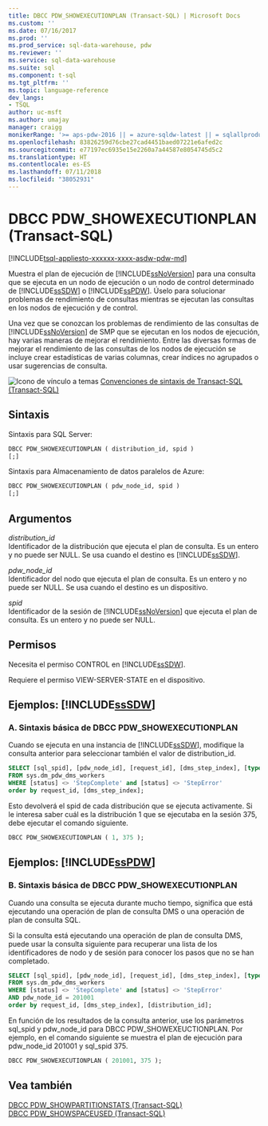 ```yaml
---
title: DBCC PDW_SHOWEXECUTIONPLAN (Transact-SQL) | Microsoft Docs
ms.custom: ''
ms.date: 07/16/2017
ms.prod: ''
ms.prod_service: sql-data-warehouse, pdw
ms.reviewer: ''
ms.service: sql-data-warehouse
ms.suite: sql
ms.component: t-sql
ms.tgt_pltfrm: ''
ms.topic: language-reference
dev_langs:
- TSQL
author: uc-msft
ms.author: umajay
manager: craigg
monikerRange: '>= aps-pdw-2016 || = azure-sqldw-latest || = sqlallproducts-allversions'
ms.openlocfilehash: 83826259d76cbe27cad4451baed07221e6afed2c
ms.sourcegitcommit: e77197ec6935e15e2260a7a44587e8054745d5c2
ms.translationtype: HT
ms.contentlocale: es-ES
ms.lasthandoff: 07/11/2018
ms.locfileid: "38052931"
---
```

# <a name="dbcc-pdwshowexecutionplan-transact-sql"></a>DBCC PDW_SHOWEXECUTIONPLAN (Transact-SQL)
[!INCLUDE[tsql-appliesto-xxxxxx-xxxx-asdw-pdw-md](../../includes/tsql-appliesto-xxxxxx-xxxx-asdw-pdw-md.md)]

Muestra el plan de ejecución de [!INCLUDE[ssNoVersion](../../includes/ssnoversion-md.md)] para una consulta que se ejecuta en un nodo de ejecución o un nodo de control determinado de [!INCLUDE[ssSDW](../../includes/sssdw-md.md)] o [!INCLUDE[ssPDW](../../includes/sspdw-md.md)]. Úselo para solucionar problemas de rendimiento de consultas mientras se ejecutan las consultas en los nodos de ejecución y de control.
  
Una vez que se conozcan los problemas de rendimiento de las consultas de [!INCLUDE[ssNoVersion](../../includes/ssnoversion-md.md)] de SMP que se ejecutan en los nodos de ejecución, hay varias maneras de mejorar el rendimiento. Entre las diversas formas de mejorar el rendimiento de las consultas de los nodos de ejecución se incluye crear estadísticas de varias columnas, crear índices no agrupados o usar sugerencias de consulta.
  
![Icono de vínculo a temas](../../database-engine/configure-windows/media/topic-link.gif "Topic link icon") [Convenciones de sintaxis de Transact-SQL &#40;Transact-SQL&#41;](../../t-sql/language-elements/transact-sql-syntax-conventions-transact-sql.md)
  
## <a name="syntax"></a>Sintaxis  
Sintaxis para SQL Server:

```sql
DBCC PDW_SHOWEXECUTIONPLAN ( distribution_id, spid )  
[;]  
```  
Sintaxis para Almacenamiento de datos paralelos de Azure:
  
```sql
DBCC PDW_SHOWEXECUTIONPLAN ( pdw_node_id, spid )  
[;]  
```  
  
## <a name="arguments"></a>Argumentos  
 *distribution_id*  
 Identificador de la distribución que ejecuta el plan de consulta. Es un entero y no puede ser NULL. Se usa cuando el destino es [!INCLUDE[ssSDW](../../includes/sssdw-md.md)].  
  
 *pdw_node_id*  
 Identificador del nodo que ejecuta el plan de consulta. Es un entero y no puede ser NULL. Se usa cuando el destino es un dispositivo.  
  
 *spid*  
 Identificador de la sesión de [!INCLUDE[ssNoVersion](../../includes/ssnoversion-md.md)] que ejecuta el plan de consulta. Es un entero y no puede ser NULL.  
  
## <a name="permissions"></a>Permisos  
 Necesita el permiso CONTROL en [!INCLUDE[ssSDW](../../includes/sssdw-md.md)].  
  
Requiere el permiso VIEW-SERVER-STATE en el dispositivo.
  
## <a name="examples-includesssdwincludessssdw-mdmd"></a>Ejemplos: [!INCLUDE[ssSDW](../../includes/sssdw-md.md)]  
  
### <a name="a-dbcc-pdwshowexecutionplan-basic-syntax"></a>A. Sintaxis básica de DBCC PDW_SHOWEXECUTIONPLAN  
 Cuando se ejecuta en una instancia de [!INCLUDE[ssSDW](../../includes/sssdw-md.md)], modifique la consulta anterior para seleccionar también el valor de distribution_id.  
  
```sql
SELECT [sql_spid], [pdw_node_id], [request_id], [dms_step_index], [type], [start_time], [end_time], [status], [distribution_id]  
FROM sys.dm_pdw_dms_workers   
WHERE [status] <> 'StepComplete' and [status] <> 'StepError'  
order by request_id, [dms_step_index];  
```  
  
Esto devolverá el spid de cada distribución que se ejecuta activamente. Si le interesa saber cuál es la distribución 1 que se ejecutaba en la sesión 375, debe ejecutar el comando siguiente.
  
```sql
DBCC PDW_SHOWEXECUTIONPLAN ( 1, 375 );  
```  

## <a name="examples-includesspdwincludessspdw-mdmd"></a>Ejemplos: [!INCLUDE[ssPDW](../../includes/sspdw-md.md)]  
### <a name="b-dbcc-pdwshowexecutionplan-basic-syntax"></a>B. Sintaxis básica de DBCC PDW_SHOWEXECUTIONPLAN  
 Cuando una consulta se ejecuta durante mucho tiempo, significa que está ejecutando una operación de plan de consulta DMS o una operación de plan de consulta SQL.  
  
Si la consulta está ejecutando una operación de plan de consulta DMS, puede usar la consulta siguiente para recuperar una lista de los identificadores de nodo y de sesión para conocer los pasos que no se han completado.
  
```sql
SELECT [sql_spid], [pdw_node_id], [request_id], [dms_step_index], [type], [start_time], [end_time], [status]   
FROM sys.dm_pdw_dms_workers   
WHERE [status] <> 'StepComplete' and [status] <> 'StepError'  
AND pdw_node_id = 201001   
order by request_id, [dms_step_index], [distribution_id];  
```  
  
En función de los resultados de la consulta anterior, use los parámetros sql_spid y pdw_node_id para DBCC PDW_SHOWEXEUCTIONPLAN. Por ejemplo, en el comando siguiente se muestra el plan de ejecución para pdw_node_id 201001 y sql_spid 375.
  
```sql
DBCC PDW_SHOWEXECUTIONPLAN ( 201001, 375 );  
```  

## <a name="see-also"></a>Vea también
[DBCC PDW_SHOWPARTITIONSTATS &#40;Transact-SQL&#41;](dbcc-pdw-showpartitionstats-transact-sql.md)  
[DBCC PDW_SHOWSPACEUSED &#40;Transact-SQL&#41;](dbcc-pdw-showspaceused-transact-sql.md)
